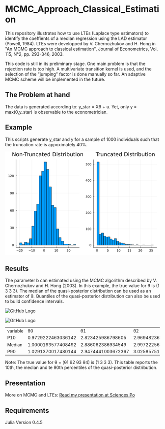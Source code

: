 # MCMC_Approach_Classical_Estimation
This repository illustrates how to use LTEs (Laplace type estimators) to identify the coeffients of a median regression using the LAD estimator (Powell, 1984). LTEs were developped by V. Chernozhukov and H. Hong in "An MCMC approach to classical estimation", Journal of Econometrics, Vol. 115, N°2, pp. 293-346, 2003.

This code is still in its preliminary stage. One main problem is that the rejection rate is too high. A multivariate transition kernel is used, and the selection of the "jumping" factor is done manually so far. An adaptive MCMC scheme will be implemented in the future.

## The Problem at hand
The data is generated according to: y_star = Xθ + u. Yet, only y = max(0,y_star) is observable to the econometrician. 

## Example
This scripts generate y_star and y for a sample of 1000 individuals such that the truncation rate is appoximately 40%.

![GitHub Logo](https://github.com/JulienPascal/MCMC_Approach_Classical_Estimation/blob/master/output/censoring.png)


## Results
The parameter b can estimated using the MCMC algorithm described by V. Chernozhukov and H. Hong (2003). In this example, the true value for θ is (1 3 3 3). The median of the quasi-posterior distribution can be used as an estimator of θ. Quantiles of the quasi-posterior distribution can also be used to build confidence intervals. 

![GitHub Logo](https://github.com/JulienPascal/MCMC_Approach_Classical_Estimation/blob/master/output/draws_censored_regression.png)

![GitHub Logo](https://github.com/JulienPascal/MCMC_Approach_Classical_Estimation/blob/master/output/histograms_censored_regression.png)

|           |                     |                     |                     |                    | 
|-----------|---------------------|---------------------|---------------------|--------------------| 
| variable  |  θ0                 |  θ1                 |  θ2                 |  θ3                | 
| P10       | 0.9729222463036142  | 2.823425986798605   | 2.9694823610212064  | 2.9817850591413575 | 
| Median    | 1.0000193577408492  | 2.886062386934549   | 2.9972225679108764  | 3.0101184734177098 | 
| P90       | 1.0291370017480144  | 2.9474441003672367  | 3.02585751230858    | 3.041841506192087  | 
Note: The true value for  θ = (θ1  θ2  θ3  θ4) is (1 3 3 3). This table reports the 10th, the median and te 90th percentiles of the quasi-posterior distribution.

## Presentation 
More on MCMC and LTEs:
[Read my presentation at Sciences Po](https://github.com/JulienPascal/MCMC_Approach_Classical_Estimation/blob/master/main.pdf)

## Requirements
Julia Version 0.4.5


